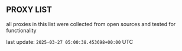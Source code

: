## PROXY LIST

all proxies in this list were collected from open sources and tested for functionality

last update: `2025-03-27 05:00:38.453698+00:00` UTC
